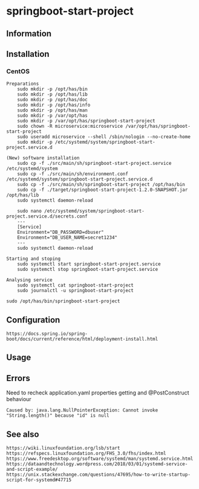 # springboot-start-project

## Information

## Installation

### CentOS

    Preparations
        sudo mkdir -p /opt/has/bin
        sudo mkdir -p /opt/has/lib
        sudo mkdir -p /opt/has/doc
        sudo mkdir -p /opt/has/info
        sudo mkdir -p /opt/has/man
        sudo mkdir -p /var/opt/has
        sudo mkdir -p /var/opt/has/springboot-start-project
        sudo chown -R microservice:microservice /var/opt/has/springboot-start-project
        sudo useradd microservice --shell /sbin/nologin --no-create-home
        sudo mkdir -p /etc/systemd/system/springboot-start-project.service.d

    (New) software installation
        sudo cp -f ./src/main/sh/springboot-start-project.service /etc/systemd/system
        sudo cp -f ./src/main/sh/environment.conf /etc/systemd/system/springboot-start-project.service.d
        sudo cp -f ./src/main/sh/springboot-start-project /opt/has/bin
        sudo cp -f ./target/springboot-start-project-1.2.0-SNAPSHOT.jar /opt/has/lib
        sudo systemctl daemon-reload

        sudo nano /etc/systemd/system/springboot-start-project.service.d/secrets.conf
        ---
        [Service]
        Environment="DB_PASSWORD=dbuser"
        Environment="DB_USER_NAME=secret1234"
        ---
        sudo systemctl daemon-reload

    Starting and stoping
        sudo systemctl start springboot-start-project.service
        sudo systemctl stop springboot-start-project.service

    Analysing service
        sudo systemctl cat springboot-start-project
        sudo journalctl -u springboot-start-project

    sudo /opt/has/bin/springboot-start-project

## Configuration

    https://docs.spring.io/spring-boot/docs/current/reference/html/deployment-install.html

## Usage

## Errors

Need to recheck application.yaml properties getting and @PostConstruct behaviour

```
Caused by: java.lang.NullPointerException: Cannot invoke "String.length()" because "id" is null
```

## See also

    https://wiki.linuxfoundation.org/lsb/start
    https://refspecs.linuxfoundation.org/FHS_3.0/fhs/index.html
    https://www.freedesktop.org/software/systemd/man/systemd.service.html
    https://dataandtechnology.wordpress.com/2018/03/01/systemd-service-and-script-example/
    https://unix.stackexchange.com/questions/47695/how-to-write-startup-script-for-systemd#47715
